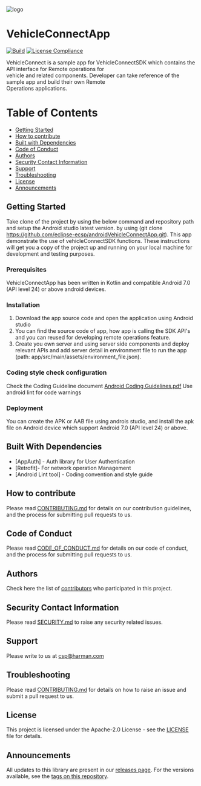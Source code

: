 ![logo](https://github.com/user-attachments/assets/f6305af5-0f50-41f6-8c5a-28724e707da2)

# VehicleConnectApp

[![Build](https://github.com/eclipse-ecsp/androidVehicleConnectApp/actions/workflows/android.yml/badge.svg)](https://github.com/eclipse-ecsp/androidVehicleConnectApp/actions/workflows/android.yml)
[![License Compliance](https://github.com/eclipse-ecsp/androidVehicleConnectApp/actions/workflows/license-compliance.yml/badge.svg)](https://github.com/eclipse-ecsp/androidVehicleConnectApp/actions/workflows/license-compliance.yml)

  VehicleConnect is a sample app for VehicleConnectSDK which contains the API interface for Remote operations for   
  vehicle and related components. Developer can take reference of the sample app and build their own Remote   
  Operations applications.

# Table of Contents
* [Getting Started](#getting-started)
* [How to contribute](#how-to-contribute)
* [Built with Dependencies](#built-with-dependencies)
* [Code of Conduct](#code-of-conduct)
* [Authors](#authors)
* [Security Contact Information](#security-contact-information)
* [Support](#support)
* [Troubleshooting](#troubleshooting)
* [License](#license)
* [Announcements](#announcements)


## Getting Started

Take clone of the project by using the below command and repository path and setup the Android studio latest version.
by using (git clone https://github.com/eclipse-ecsp/androidVehicleConnectApp.git). This app demonstrate the use of vehicleConnectSDK functions.
These instructions will get you a copy of the project up and running on your local machine for development and testing purposes.

### Prerequisites

VehicleConnectApp has been written in Kotlin and compatible Android 7.0 (API level 24) or above android devices.
  
### Installation

1. Download the app source code and open the application using Android studio
2. You can find the source code of app, how app is calling the SDK API's and you can reused for developing remote operations feature.
3. Create you own server and using server side components and deploy relevant APIs and add server detail in environment file to run the app (path: app/src/main/assets/environment_file.json).

### Coding style check configuration

Check the Coding Guideline document
[Android Coding Guidelines.pdf](https://github.com/user-attachments/files/16709676/Android.Coding.Guidelines.pdf)
Use android lint for code warnings

### Deployment

You can create the APK or AAB file using androis studio, and install the apk file on Android device which support Android 7.0 (API level 24) or above.

## Built With Dependencies

* [AppAuth] - Auth library for User Authentication
* [Retrofit]- For network operation Management
* [Android Lint tool] - Coding convention and style guide


## How to contribute

Please read [CONTRIBUTING.md](https://github.com/eclipse-ecsp/androidVehicleConnectApp/blob/main/CONTRIBUTING.md) for details on our contribution guidelines, and the process for submitting pull requests to us.

## Code of Conduct

Please read [CODE_OF_CONDUCT.md](https://github.com/eclipse-ecsp/androidVehicleConnectApp/blob/main/CODE_OF_CONDUCT.md) for details on our code of conduct, and the process for submitting pull requests to us.


## Authors

Check here the list of [contributors](https://github.com/eclipse-ecsp/androidVehicleConnectApp/graphs/contributors) who participated in this project.

## Security Contact Information

Please read [SECURITY.md](https://github.com/eclipse-ecsp/androidVehicleConnectApp/blob/main/SECURITY.md) to raise any security related issues.

## Support
Please write to us at [csp@harman.com](mailto:csp@harman.com)

## Troubleshooting

Please read [CONTRIBUTING.md](https://github.com/eclipse-ecsp/androidVehicleConnectApp/blob/main/CONTRIBUTING.md) for details on how to raise an issue and submit a pull request to us.


## License

This project is licensed under the Apache-2.0 License - see the [LICENSE](https://github.com/eclipse-ecsp/androidVehicleConnectApp/blob/main/LICENSE) file for details.

## Announcements

All updates to this library are present in our [releases page](https://github.com/eclipse-ecsp/androidVehicleConnectApp/releases). 
For the versions available, see the [tags on this repository](https://github.com/eclipse-ecsp/androidVehicleConnectApp/tags).

